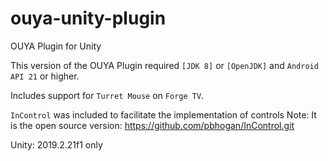 # ouya-unity-plugin

OUYA Plugin for Unity

This version of the OUYA Plugin required `[JDK 8]` or `[OpenJDK]` and `Android API 21` or higher.

Includes support for `Turret Mouse` on `Forge TV`.

`InControl` was included to facilitate the implementation of controls
Note: It is the open source version: https://github.com/pbhogan/InControl.git

Unity: 2019.2.21f1 only
